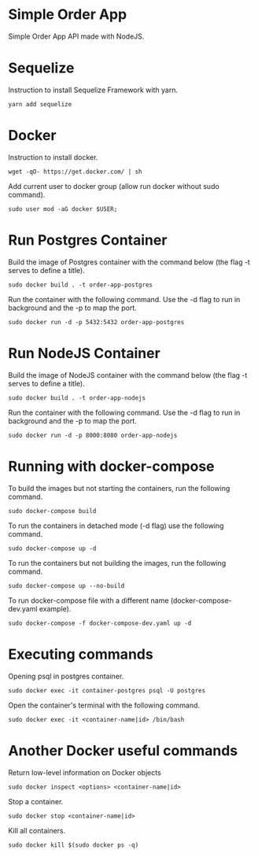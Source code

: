 # Simple Order App
Simple Order App API made with NodeJS.

# Sequelize

Instruction to install Sequelize Framework with yarn.

```
yarn add sequelize
```

# Docker

Instruction to install docker.

```
wget -qO- https://get.docker.com/ | sh
```

Add current user to docker group (allow run docker without sudo command).

```
sudo user mod -aG docker $USER;
```

# Run Postgres Container

Build the image of Postgres container with the command below (the flag -t serves to define a title).
```
sudo docker build . -t order-app-postgres
```
Run the container with the following command. Use the -d flag to run in background and the -p to map the port.
```
sudo docker run -d -p 5432:5432 order-app-postgres
```

# Run NodeJS Container

Build the image of NodeJS container with the command below (the flag -t serves to define a title).
```
sudo docker build . -t order-app-nodejs
```
Run the container with the following command. Use the -d flag to run in background and the -p to map the port.

```
sudo docker run -d -p 8000:8080 order-app-nodejs
```
# Running with docker-compose

To build the images but not starting the containers, run the following command.

```
sudo docker-compose build
```

To run the containers in detached mode (-d flag) use the following command.

```
sudo docker-compose up -d
```

To run the containers but not building the images, run the following command.

```
sudo docker-compose up --no-build
```

To run docker-compose file with a different name (docker-compose-dev.yaml example).

```
sudo docker-compose -f docker-compose-dev.yaml up -d
```

# Executing commands

Opening psql in postgres container.

```
sudo docker exec -it container-postgres psql -U postgres
```

Open the container's terminal with the following command.

```
sudo docker exec -it <container-name|id> /bin/bash
```

# Another Docker useful commands

Return low-level information on Docker objects

```
sudo docker inspect <options> <container-name|id>
```

Stop a container.

```
sudo docker stop <container-name|id>
```

Kill all containers.

```
sudo docker kill $(sudo docker ps -q)
```

